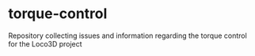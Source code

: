 # torque-control
Repository collecting issues and information regarding the torque control for the Loco3D project
